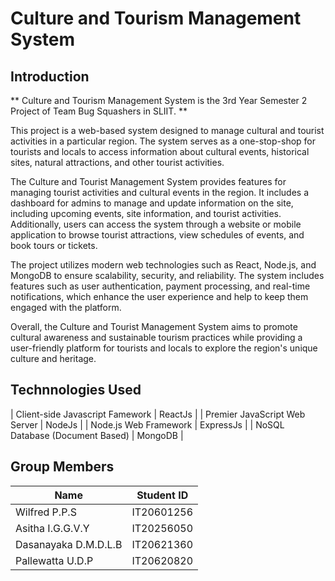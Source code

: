 # Culture and Tourism Management System

## Introduction
** Culture and Tourism Management System is the 3rd Year Semester 2 Project of Team Bug Squashers in SLIIT. ** 

This project is a web-based system designed to manage cultural and tourist activities in a particular region. The system serves as a one-stop-shop for tourists and locals to access information about cultural events, historical sites, natural attractions, and other tourist activities.

The Culture and Tourist Management System provides features for managing tourist activities and cultural events in the region. It includes a dashboard for admins to manage and update information on the site, including upcoming events, site information, and tourist activities. Additionally, users can access the system through a website or mobile application to browse tourist attractions, view schedules of events, and book tours or tickets.

The project utilizes modern web technologies such as React, Node.js, and MongoDB to ensure scalability, security, and reliability. The system includes features such as user authentication, payment processing, and real-time notifications, which enhance the user experience and help to keep them engaged with the platform.

Overall, the Culture and Tourist Management System aims to promote cultural awareness and sustainable tourism practices while providing a user-friendly platform for tourists and locals to explore the region's unique culture and heritage.

## Technnologies Used

| Client-side Javascript Famework | ReactJs |
| Premier JavaScript Web Server | NodeJs |
| Node.js Web Framework | ExpressJs |
| NoSQL Database (Document Based) | MongoDB |

## Group Members

| Name | Student ID |
| ---- | ---------- |
| Wilfred P.P.S | IT20601256 |
| Asitha I.G.G.V.Y | IT20256050 |
| Dasanayaka D.M.D.L.B | IT20621360 |
| Pallewatta U.D.P | IT20620820 |